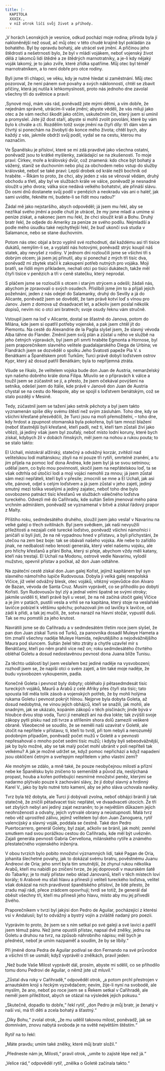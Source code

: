 ```yaml
---
title: |-
  KAPITOLA
  XXXIX.,
  v níž otrok líčí svůj život a příhody.
---
```


  

„V horách Leonských je vesnice, odkud pochází moje rodina; příroda byla jí nakloněnější než osud, ač můj otec v této chudé krajině byl pokládán za bohatého. Byl by opravdu bohatý, ale utrácel své jmění. A příčinou jeho štědrosti a nešetrnosti bylo, že byl v mládí vojákem, neboť vojenský život dělá z lakomců lidi štědré a ze štědrých marnotratníky, a je-li kdy nějaký voják lakomý, je to jako zvíře, které zřídka spatříme. Můj otec byl téměř marnotratníkem, a to není dobře pro otce rodiny.

Byli jsme tři chlapci, ve věku, kdy je nutné hledat si zaměstnání. Můj otec pozoroval, že není pánem své povahy a svých náklonností, chtěl se zbavit příčiny, která jej nutila k lehkomyslnosti, proto nás jednoho dne zavolal všechny tři do světnice a pravil:

‚Synové moji, mám vás rád, poněvadž jste mými dětmi, a vím dobře, že nejednám správně, utrácím-li vaše jmění; abyste věděli, že vás miluji jako otec a že vám nechci škodit jako otčím, uskutečním čin, který jsem si umínil a promyslel. Jste již dost staří, abyste si mohli zvolit povolání, které by vám bylo k chvále a cti. Rozdělím totiž svoje jmění na čtyři díly: tři dám vám a čtvrtý si ponechám na živobytí do konce mého života; chtěl bych, aby každý z vás, jakmile obdrží svůj podíl, vydal se na cestu, kterou mu naznačím.

Ve Španělsku je přísloví, které se mi zdá pravdivé jako všechna ostatní, poněvadž jsou to krátké myšlenky, zakládající se na zkušenosti. To moje praví: Církev, moře a královský dvůr, což znamená: kdo chce být bohatý a vážený, staniž se duchovním nebo pluj za obchodem nebo vstup do služby královské, neboť se také praví: Lepší drobek od krále nežli bochník od hraběte. – Říkám to proto, že chci, aby jeden z vás se věnoval vědám, druhý obchodu a třetí, aby byl ve službách krále ve válce, poněvadž je nesnadné sloužit u jeho dvora; válka sice nedává velkého bohatství, ale přináší slávu. Do osmi dnů dostanete svůj podíl v penězích a neokradu vás ani o haléř, jak sami uvidíte, řekněte mi, budete-li se řídit mou radou?‘

Žádal mě jako nejstaršího, abych odpověděl; já jsem mu řekl, aby se nezříkal svého jmění a podle chutí je utrácel, že my jsme mladí a umíme si peníze získat, a nakonec jsem mu řekl, že chci sloužit králi a Bohu. Druhý bratr řekl, že odjede do Ameriky za peníze ze svého podílu. Nejmladší a podle mého úsudku také nejchytřejší řekl, že buď ukončí svá studia v Salamance, nebo se stane duchovním.

Potom nás otec objal a brzo vyplnil své rozhodnutí, dal každému asi tři tisíce dukátů, nemýlím-li se, a vyplatil nás hotovými, poněvadž strýc koupil náš statek, aby nevyšel z rodiny. V jednom dni rozloučili jsme se všichni tři s dobrým otcem; já jsem jej přinutil, aby si ponechal z mých tří tisíc dva, poněvadž mi zbytek stačil k zakoupení potřeb nutných pro vojáka. Moji bratři, se řídili mým příkladem, nechali otci po tisíci dukátech, takže měl čtyři tisíce v penězích a tři v ceně statečku, který neprodal.

S pláčem jsme se rozloučili s otcem i starým strýcem a odešli; žádali nás, abychom je zpravovali o svých osudech. Přislíbili jsme jim to a přijali jejich požehnání, jeden z nás odejel do Salamanky, druhý do Sevilly a já do Alicante, poněvadž jsem se dověděl, že tam právě kotví loď s vlnou pro Janov. Jsem z domova už dvaadvacet let, a ačkoliv jsem poslal několik dopisů, nevím nic o otci ani bratrech; svoje osudy řeknu vám stručně.

Vstoupil jsem na loď v Alicante, dostal se šťastně do Janova, potom do Milána, kde jsem si opatřil potřeby vojenské, a pak jsem chtěl jít do Piemontu. Na cestě do Alexandrie de la Paglia slyšel jsem, že slavný vévoda Alba táhne do Flander. Změnil jsem svůj plán a zůstal u něho ve službě na jeho četných výpravách, byl jsem při smrti hraběte Egmonta a Hornose, byl jsem praporečníkem slavného velitele guadalajarského Diega de Urbina; ve Flandrách jsem se dozvěděl o spolku Jeho Svatosti papeže Pia V. s Benátkami a Španělskem proti Turkům; Turci právě dobyli loďstvem ostrov Kypr, který až dosud patřil Benátkám; byla to nepříjemná ztráta.

Všude se říkalo, že velitelem vojska bude don Juan de Austria, nemanželský syn našeho dobrého krále dona Filipa. Mluvilo se o přípravách k válce a toužil jsem se zúčastnit se jí, a přesto, že jsem očekával povýšení na setníka, odešel jsem do Itálie, kde právě v Janově don Juan de Austria chystal se na cestu do Neapole, aby se spojil s loďstvem benátským, což se stalo později v Mesině.

Tedy, zúčastnil jsem se tažení jako setník pěchoty a byl jsem takto vyznamenán spíše díky svému štěstí než svým zásluhám. Toho dne, kdy se všichni křesťané přesvědčili, že Turci jsou na moři přemožitelní, – toho dne, kdy hrdost a zpupnost otomanská byla pokořena, byli tam mnozí blažení (neboť šťastnější byli křesťané, kteří padli, než ti, kteří tam zůstali živí jako vítězi), já jediný však jsem byl zoufalý, neboť místo lodní koruny, které bych získal, kdybych žil v dobách římských, měl jsem na nohou a rukou pouta; to se stalo takto:

El Uchalí, místokrál alžírský, statečný a odvážný korzár, zvítězil nad velitelskou lodí maltánskou; zbyli na ní pouze tři rytíři, smrtelně zranění, a tu jim přijela na pomoc loď dona Andrea, kde jsem byl já se svou setninou; udělal jsem, co bylo mou povinností, skočil jsem na nepřátelskou loď, ta se však odtrhla od útočící lodi a moji vojáci nemohli za mnou; já jsem zůstal sám mezi nepřáteli, kteří byli v přesile; zmocnili se mne a El Uchalí, jak asi víte, pánové, odjel s celým loďstvem a já jsem zůstal v jeho zajetí, jediný smutný mezi tolika veselými a jediný zajatec, neboť toho dne bylo osvobozeno patnáct tisíc křesťanů ve službách válečného loďstva tureckého. Odvezli mě do Cařihradu, kde sultán Selim jmenoval mého pána vrchním admirálem, poněvadž se vyznamenal v bitvě a získal řádový prapor z Malty.

Příštího roku, sedmdesátého druhého, sloužil jsem jako veslař v Navarinu na velké galeji o třech svítilnách. Byl jsem svědkem, jak naši nevyužili příležitosti a nezajali celé turecké loďstvo, poněvadž všichni námořníci i janičáři si byli jisti, že na ně vypadnou hned v přístavu, a byli přichystáni, že utečou na zem bez boje: tak se obávali našeho vojska. Ale nebe to zařídilo jinak, ne nedbalostí nebo leností generála, který velel našemu vojsku, ale pro hříchy křesťanů a přání Boha, který si přeje, abychom vždy měli katany, kteří nás trestají. El Uchalí na Modonu, ostrově vedle Navarinu, vylodil mužstvo, opevnil přístav a počkal, až don Juan odtáhne.

Na zpáteční cestě získal don Juan galej Kořist, jejímž kapitánem byl syn slavného námořního lupiče Rudovousa. Dobyla ji velká galej neapolská Vlčice, jíž velel odvážný blesk, otec vojáků, vítězný vojevůdce don Alvaro de Bazan, vévoda de Santa Cruz. Musím vyprávět, co se přihodilo po dobytí Kořisti. Syn Rudovousův byl zlý a jednal velmi špatně se svými otroky; jakmile uviděli ti, kteří právě byli u vesel, že na ně začíná útočit galej Vlčice a je jim v patách, pustili vesla a vrhli se na kapitána, který stoje na veslařské lavičce pobízel k většímu spěchu; pohazovali jím od lavičky k lavičce, od zádi k přídi, a tak jej mučili, že, sotva narazil na hlavní stožár, vypustil duši. Tak se mu pomstili za jeho krutost.

Navrátili jsme se do Cařihradu a v sedmdesátém třetím roce jsem slyšel, že pan don Juan získal Tunis od Turků, za panovníka dosadil Muleye Hameta a tím zmařil všechny naděje Muleye Hamida, nejkrutějšího a nejodvážnějšího Maura pod sluncem. Sultán želel této ztráty a chytře uzavřel mír s Benátčany, kteří po něm prahli více než on; roku sedmdesátého čtvrtého obléhal Goletu a dosud nedostavěnou pevnost dona Juana blíže Tunisu.

Za těchto událostí byl jsem veslařem bez jediné naděje na vysvobození; rozhodl jsem se, že napíši otci o svém zajetí, a tím také moje naděje, že budu vysvobozen vykoupením, padla.

Konečně Goleta i pevnost byly dobyty; obléhalo ji pětasedmdesát tisíc tureckých vojáků, Maurů a Arabů z celé Afriky přes čtyři sta tisíc; tato spousta lidí měla tolik zásob a vojenských potřeb, že by mohli holýma rukama Goletu i pevnost pokrýt hlínou. Nejprve byla dobyta Goleta, až dosud nedobytná, ne vinou jejích obhájců, kteří se snažili, jak mohli, ale snadným, jak se ukázalo, kopáním zákopů v těch písčinách; jinde bývá v hloubce dvou stop voda, Turci jí nenalezli ani na dva lokte; tak zvýšili svoje zákopy pytli písku nad zdi tvrze a střílením shora dolů zamezili veškeré obraně. Všeobecně se soudilo, že se neměli naši uzavírat v Goletě, ale útočit na nepřítele v přístavu; ti, kteří to tvrdí, při tom nebyli a nerozumějí podobným případům, poněvadž počet mužů v Goletě a v pevnosti nepřesahoval o mnoho počet sedmi tisíc mužů; i kdyby byli sebeodvážnější, jak by bylo možné, aby se tak malý počet mohl ubránit v poli nepříteli tak velkému? A jak je možné udržet se, když pomoc nepřichází a když napadení jsou obklíčeni četným a sveřepým nepřítelem v jeho vlastní zemi?

Ale mnohým se zdálo, a mně také, že pouze neobyčejnou milostí a přízní nebe ke Španělsku bylo zničeno to semeniště a původ zla, neslýchaná propast, houba a kořen potřebující nesmírné množství peněz, kterými se nadarmo plýtvalo pouze k zachování slávy, že jí dobyl slavný a hrdinný Karel V., jako by bylo nutné toto kamení, aby se jeho sláva uchovala navěky.

Tvrz byla též dobyta, ale Turci ji dobývali zvolna, neboť obhájci bránili ji tak statečně, že zničili pětadvacet tisíc nepřátel, ve dvaadvaceti útocích. Ze tří set zbylých nebyl ani jediný zajat nezraněn; to je největším důkazem jejich neohroženosti a odvahy, jejich vytrvalé obrany a neústupnosti. Malá tvrz nebo věž uprostřed zálivu, jejímž velitelem byl don Juan Zanoguera, rytíř valencijský a slavný voják, poddala se čestně. Také don Pedro Puertocarrero, generál Golety, byl zajat, ačkoliv se bránil, jak mohl; zemřel smutkem nad svou porážkou cestou do Cařihradu, kde měl být uvězněn. Zajali generála pevnosti Gabria Cervellona, milánského rytíře a známého přestatečného vojenského inženýra.

V obou tvrzích bylo pobito množství významných lidí, také Pagan de Oria, johanita šlechetné povahy, jak to dokázal svému bratru, pověstnému Juanu Andreovi de Oria; jeho smrt byla tím smutnější, že zhynul rukou několika Arabů, kteří mu nabídli po zničení tvrze, že jej doprovodí v maurském šatě do Tabarky; je to malý přístav nebo sklad Janovanů, kteří v těch místech loví korály; ti Arabové mu sťali hlavu a přinesli ji veliteli tureckého loďstva, velitel však dokázal na nich pravdivost španělského přísloví, že lidé přesto, že zradu mají rádi, přece zrádcem opovrhují; tvrdí se totiž, že generál dal oběsit všechny tři, kteří mu přinesli jeho hlavu, místo aby mu jej přivedli živého.

Praporečníkem v tvrzi byl jakýsi don Pedro de Aguilar, pocházející z kterési vsi v Andalusii; byl to odvážný a bystrý vojín a zvláště nadaný pro poezii.

Vyprávím to proto, že jsem se s ním setkal po své galeji a své lavici a patřil jsem témuž pánu. Než jsme opustili přístav, napsal dvě znělky, jednu na Goletu a druhou na tvrz, na způsob náhrobního nápisu; měl bych je přednést, neboť je umím nazpaměť a soudím, že by se líbily.“

Při jméně dona Pedra de Aguilar podíval se don Fernando na své průvodce a všichni tři se usmáli; když vyprávěl o znělkách, pravil jeden:

„Než bude Vaše Milost vyprávět dál, prosím, abyste mi sdělil, co se přihodilo tomu donu Pedrovi de Aguilar, o němž jste už mluvil.“

„Zůstal dva roky v Cařihradě,“ odpověděl otrok, „a potom prchl přestrojen v arnautském kroji s řeckým vyzvědačem; nevím, žije-li nyní na svobodě, ale myslím, že ano, neboť po roce jsem se s Řekem setkal v Cařihradě, ale neměl jsem příležitost, abych se otázal na výsledek jejich pokusu.“

„Skutečně, dopadlo to dobře,“ řekl rytíř, „don Pedro je můj bratr, je ženatý v naší vsi, má tři děti a zcela bohatý a šťastný.“

„Díky Bohu,“ zvolal otrok, „že mu udělil takovou milost, poněvadž, jak se domnívám, znovu nabytá svoboda je na světě největším štěstím.“

Rytíř na to řekl:

„Máte pravdu; umím také znělky, které můj bratr složil.“

„Předneste nám je, Milosti,“ pravil otrok, „umíte to zajisté lépe než já.“

„Velice rád,“ odpověděl rytíř, „znělka o Goletě začínala takto.“
